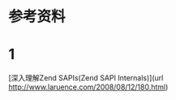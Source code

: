 参考资料
===

# 1
[深入理解Zend SAPIs(Zend SAPI Internals)](url http://www.laruence.com/2008/08/12/180.html)
